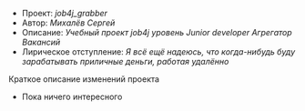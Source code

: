 - Проект: *job4j_grabber*
- Автор: *Михалёв Сергей*
- Описание: *Учебный проект job4j уровень Junior developer Агрегатор Вакансий*
- Лирическое отступление: *Я всё ещё надеюсь, что когда-нибудь буду зарабатывать приличные деньги, работая удалённо*

Краткое описание изменений проекта

- Пока ничего интересного